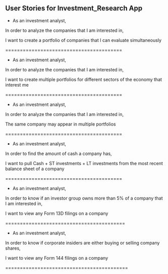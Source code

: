 User Stories for Investment_Research App
--------------------------------------------------------------

- As an investment analyst, 

In order to analyze the companies that I am interested in,

I want to create a portfolio of companies that I can evaluate simultaneously

========================================

- As an investment analyst, 

In order to analyze the companies that I am interested in,

I want to create multiple portfolios for different sectors of the economy that interest me

========================================

- As an investment analyst, 

In order to analyze the companies that I am interested in,

The same company may appear in multiple portfolios

========================================

- As an investment analyst, 

In order to find the amount of cash a company has,

I want to pull Cash + ST investments + LT investments from the most recent balance sheet of a company

========================================

- As an investment analyst,

In order to know if an investor group owns more than 5% of a company that I am interested in,

I want to view any Form 13D filings on a company

=========================================

- As an investment analyst,

In order to know if corporate insiders are either buying or selling company shares,

I want to view any Form 144 filings on a company

==========================================